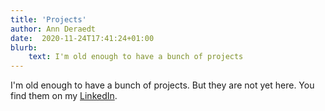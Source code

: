 ```yaml
---
title: 'Projects'
author: Ann Deraedt
date:  2020-11-24T17:41:24+01:00
blurb:
    text: I'm old enough to have a bunch of projects
---
```


I'm old enough to have a bunch of projects. But they are not yet here. You find them on my [LinkedIn](https://www.linkedin.com/in/deraedta/).
